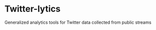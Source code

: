 Twitter-lytics
==============

Generalized analytics tools for Twitter data collected from public streams
